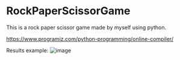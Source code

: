# RockPaperScissorGame

This is a rock paper scissor game made by myself using python.

https://www.programiz.com/python-programming/online-compiler/

Results example:
![image](https://user-images.githubusercontent.com/68919983/204037074-c086c2e1-a503-4cc9-ba60-9f96fbf8c6f5.png)
